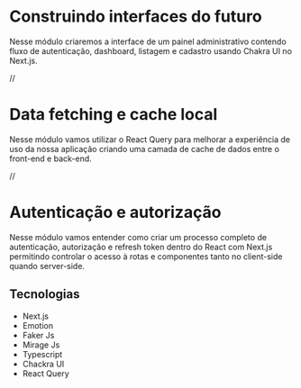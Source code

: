 # Construindo interfaces do futuro

Nesse módulo criaremos a interface de um painel administrativo contendo fluxo de autenticação, dashboard, listagem e cadastro usando Chakra UI no Next.js.

//

# Data fetching e cache local

Nesse módulo vamos utilizar o React Query para melhorar a experiência de uso da nossa aplicação criando uma camada de cache de dados entre o front-end e back-end.

//
# Autenticação e autorização

Nesse módulo vamos entender como criar um processo completo de autenticação, autorização e refresh token dentro do React com Next.js permitindo controlar o acesso à rotas e componentes tanto no client-side quando server-side.

## Tecnologias

<ul>
    <li>Next.js</li>
    <li>Emotion</li>
    <li>Faker Js</li>
    <li>Mirage Js</li>
    <li>Typescript</li>
    <li>Chackra UI</li>
    <li>React Query</li>
</ul>